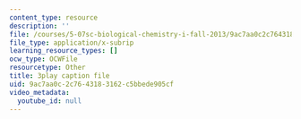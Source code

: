 ```yaml
---
content_type: resource
description: ''
file: /courses/5-07sc-biological-chemistry-i-fall-2013/9ac7aa0c2c7643183162c5bbede905cf_vL_E7Ik_vBs.srt
file_type: application/x-subrip
learning_resource_types: []
ocw_type: OCWFile
resourcetype: Other
title: 3play caption file
uid: 9ac7aa0c-2c76-4318-3162-c5bbede905cf
video_metadata:
  youtube_id: null
---
```

